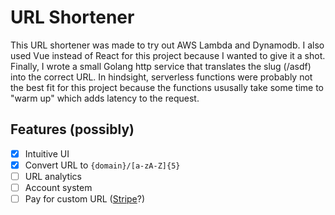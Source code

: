 # URL Shortener

This URL shortener was made to try out AWS Lambda and Dynamodb. I also used Vue instead of React for this project because I wanted to give it a shot. Finally, I wrote a small Golang http service that translates the slug (/asdf) into the correct URL. In hindsight, serverless functions were probably not the best fit for this project because the functions ususally take some time to "warm up" which adds latency to the request.

## Features (possibly)

- [x] Intuitive UI
- [x] Convert URL to `{domain}/[a-zA-Z]{5}`
- [ ] URL analytics
- [ ] Account system
- [ ] Pay for custom URL ([Stripe](https://stripe.com/docs/js)?)
